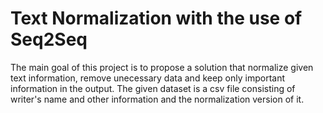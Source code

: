 # Text Normalization with the use of Seq2Seq
The main goal of this project is to propose a solution that normalize given text information, remove unecessary data and keep only important information in the output. The given dataset is a csv file consisting of writer's name and other information and the normalization version of it.
